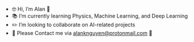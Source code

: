 - 🤓 Hi, I’m Alan 👋
- 📚 I’m currently learning Physics, Machine Learning, and Deep Learning
- ✏️ I’m looking to collaborate on AI-related projects
- 📧 Please Contact me via alanknguyen@protonmail.com 🍻

<!---
alanknguyen/alanknguyen is a ✨ special ✨ repository because its `README.md` (this file) appears on your GitHub profile.
You can click the Preview link to take a look at your changes.
--->
